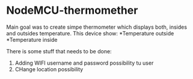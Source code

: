 # NodeMCU-thermomether

Main goal was to create simpe thermometer which displays both, insides and outsides temperature. This device show:
*Temperature outside
*Temperature inside


There is some stuff that needs to be done:
1. Adding WIFI username and password possibility tu user
2. CHange location possibility
